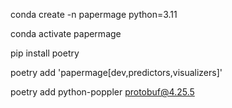 conda create -n papermage python=3.11

conda activate papermage

pip install poetry

poetry add 'papermage[dev,predictors,visualizers]'

poetry add python-poppler protobuf@4.25.5
